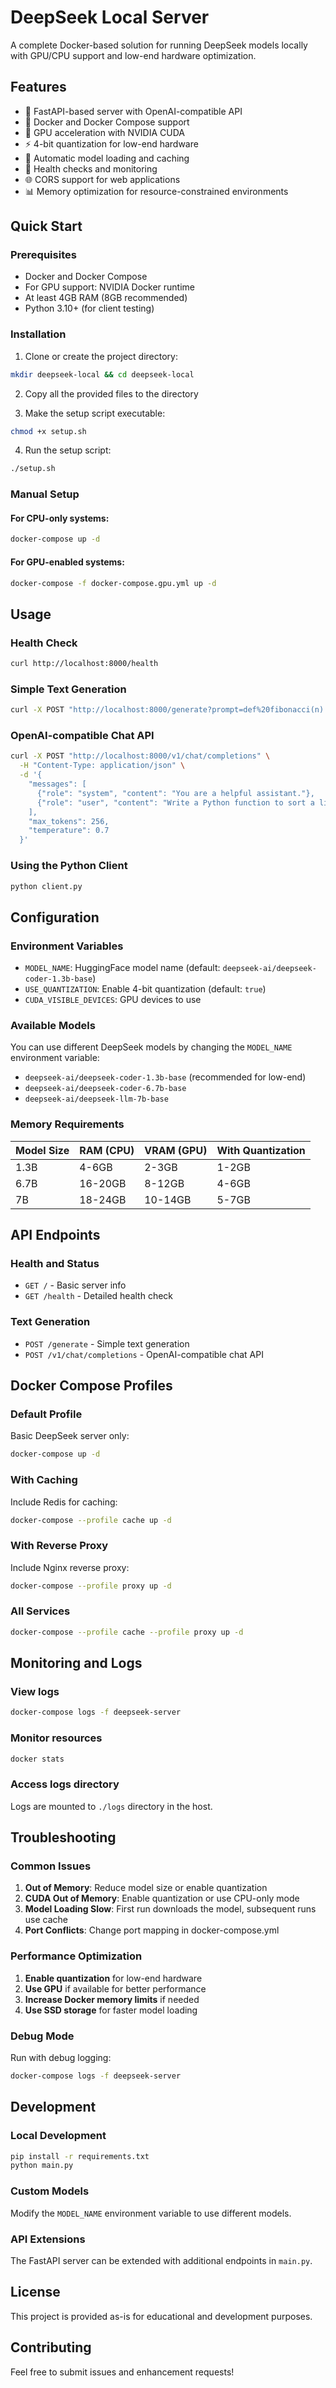 # DeepSeek Local Server

A complete Docker-based solution for running DeepSeek models locally with GPU/CPU support and low-end hardware optimization.

## Features

- 🚀 FastAPI-based server with OpenAI-compatible API
- 🐳 Docker and Docker Compose support
- 🎯 GPU acceleration with NVIDIA CUDA
- ⚡ 4-bit quantization for low-end hardware
- 🔄 Automatic model loading and caching
- 🏥 Health checks and monitoring
- 🌐 CORS support for web applications
- 📊 Memory optimization for resource-constrained environments

## Quick Start

### Prerequisites

- Docker and Docker Compose
- For GPU support: NVIDIA Docker runtime
- At least 4GB RAM (8GB recommended)
- Python 3.10+ (for client testing)

### Installation

1. Clone or create the project directory:
```bash
mkdir deepseek-local && cd deepseek-local
```

2. Copy all the provided files to the directory

3. Make the setup script executable:
```bash
chmod +x setup.sh
```

4. Run the setup script:
```bash
./setup.sh
```

### Manual Setup

#### For CPU-only systems:
```bash
docker-compose up -d
```

#### For GPU-enabled systems:
```bash
docker-compose -f docker-compose.gpu.yml up -d
```

## Usage

### Health Check
```bash
curl http://localhost:8000/health
```

### Simple Text Generation
```bash
curl -X POST "http://localhost:8000/generate?prompt=def%20fibonacci(n):&max_tokens=256&temperature=0.3"
```

### OpenAI-compatible Chat API
```bash
curl -X POST "http://localhost:8000/v1/chat/completions" \
  -H "Content-Type: application/json" \
  -d '{
    "messages": [
      {"role": "system", "content": "You are a helpful assistant."},
      {"role": "user", "content": "Write a Python function to sort a list."}
    ],
    "max_tokens": 256,
    "temperature": 0.7
  }'
```

### Using the Python Client
```bash
python client.py
```

## Configuration

### Environment Variables

- `MODEL_NAME`: HuggingFace model name (default: `deepseek-ai/deepseek-coder-1.3b-base`)
- `USE_QUANTIZATION`: Enable 4-bit quantization (default: `true`)
- `CUDA_VISIBLE_DEVICES`: GPU devices to use

### Available Models

You can use different DeepSeek models by changing the `MODEL_NAME` environment variable:

- `deepseek-ai/deepseek-coder-1.3b-base` (recommended for low-end)
- `deepseek-ai/deepseek-coder-6.7b-base`
- `deepseek-ai/deepseek-llm-7b-base`

### Memory Requirements

| Model Size | RAM (CPU) | VRAM (GPU) | With Quantization |
|------------|-----------|------------|-------------------|
| 1.3B       | 4-6GB     | 2-3GB      | 1-2GB            |
| 6.7B       | 16-20GB   | 8-12GB     | 4-6GB            |
| 7B         | 18-24GB   | 10-14GB    | 5-7GB            |

## API Endpoints

### Health and Status
- `GET /` - Basic server info
- `GET /health` - Detailed health check

### Text Generation
- `POST /generate` - Simple text generation
- `POST /v1/chat/completions` - OpenAI-compatible chat API

## Docker Compose Profiles

### Default Profile
Basic DeepSeek server only:
```bash
docker-compose up -d
```

### With Caching
Include Redis for caching:
```bash
docker-compose --profile cache up -d
```

### With Reverse Proxy
Include Nginx reverse proxy:
```bash
docker-compose --profile proxy up -d
```

### All Services
```bash
docker-compose --profile cache --profile proxy up -d
```

## Monitoring and Logs

### View logs
```bash
docker-compose logs -f deepseek-server
```

### Monitor resources
```bash
docker stats
```

### Access logs directory
Logs are mounted to `./logs` directory in the host.

## Troubleshooting

### Common Issues

1. **Out of Memory**: Reduce model size or enable quantization
2. **CUDA Out of Memory**: Enable quantization or use CPU-only mode
3. **Model Loading Slow**: First run downloads the model, subsequent runs use cache
4. **Port Conflicts**: Change port mapping in docker-compose.yml

### Performance Optimization

1. **Enable quantization** for low-end hardware
2. **Use GPU** if available for better performance
3. **Increase Docker memory limits** if needed
4. **Use SSD storage** for faster model loading

### Debug Mode

Run with debug logging:
```bash
docker-compose logs -f deepseek-server
```

## Development

### Local Development
```bash
pip install -r requirements.txt
python main.py
```

### Custom Models
Modify the `MODEL_NAME` environment variable to use different models.

### API Extensions
The FastAPI server can be extended with additional endpoints in `main.py`.

## License

This project is provided as-is for educational and development purposes.

## Contributing

Feel free to submit issues and enhancement requests!